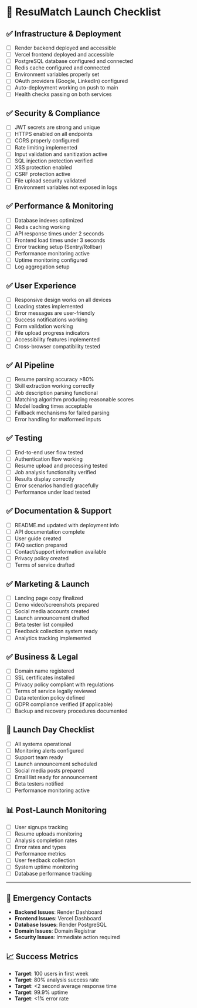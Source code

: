 # 🚀 ResuMatch Launch Checklist

## ✅ Infrastructure & Deployment
- [ ] Render backend deployed and accessible
- [ ] Vercel frontend deployed and accessible
- [ ] PostgreSQL database configured and connected
- [ ] Redis cache configured and connected
- [ ] Environment variables properly set
- [ ] OAuth providers (Google, LinkedIn) configured
- [ ] Auto-deployment working on push to main
- [ ] Health checks passing on both services

## ✅ Security & Compliance
- [ ] JWT secrets are strong and unique
- [ ] HTTPS enabled on all endpoints
- [ ] CORS properly configured
- [ ] Rate limiting implemented
- [ ] Input validation and sanitization active
- [ ] SQL injection protection verified
- [ ] XSS protection enabled
- [ ] CSRF protection active
- [ ] File upload security validated
- [ ] Environment variables not exposed in logs

## ✅ Performance & Monitoring
- [ ] Database indexes optimized
- [ ] Redis caching working
- [ ] API response times under 2 seconds
- [ ] Frontend load times under 3 seconds
- [ ] Error tracking setup (Sentry/Rollbar)
- [ ] Performance monitoring active
- [ ] Uptime monitoring configured
- [ ] Log aggregation setup

## ✅ User Experience
- [ ] Responsive design works on all devices
- [ ] Loading states implemented
- [ ] Error messages are user-friendly
- [ ] Success notifications working
- [ ] Form validation working
- [ ] File upload progress indicators
- [ ] Accessibility features implemented
- [ ] Cross-browser compatibility tested

## ✅ AI Pipeline
- [ ] Resume parsing accuracy >80%
- [ ] Skill extraction working correctly
- [ ] Job description parsing functional
- [ ] Matching algorithm producing reasonable scores
- [ ] Model loading times acceptable
- [ ] Fallback mechanisms for failed parsing
- [ ] Error handling for malformed inputs

## ✅ Testing
- [ ] End-to-end user flow tested
- [ ] Authentication flow working
- [ ] Resume upload and processing tested
- [ ] Job analysis functionality verified
- [ ] Results display correctly
- [ ] Error scenarios handled gracefully
- [ ] Performance under load tested

## ✅ Documentation & Support
- [ ] README.md updated with deployment info
- [ ] API documentation complete
- [ ] User guide created
- [ ] FAQ section prepared
- [ ] Contact/support information available
- [ ] Privacy policy created
- [ ] Terms of service drafted

## ✅ Marketing & Launch
- [ ] Landing page copy finalized
- [ ] Demo video/screenshots prepared
- [ ] Social media accounts created
- [ ] Launch announcement drafted
- [ ] Beta tester list compiled
- [ ] Feedback collection system ready
- [ ] Analytics tracking implemented

## ✅ Business & Legal
- [ ] Domain name registered
- [ ] SSL certificates installed
- [ ] Privacy policy compliant with regulations
- [ ] Terms of service legally reviewed
- [ ] Data retention policy defined
- [ ] GDPR compliance verified (if applicable)
- [ ] Backup and recovery procedures documented

## 🎯 Launch Day Checklist
- [ ] All systems operational
- [ ] Monitoring alerts configured
- [ ] Support team ready
- [ ] Launch announcement scheduled
- [ ] Social media posts prepared
- [ ] Email list ready for announcement
- [ ] Beta testers notified
- [ ] Performance monitoring active

## 📊 Post-Launch Monitoring
- [ ] User signups tracking
- [ ] Resume uploads monitoring
- [ ] Analysis completion rates
- [ ] Error rates and types
- [ ] Performance metrics
- [ ] User feedback collection
- [ ] System uptime monitoring
- [ ] Database performance tracking

---

## 🚨 Emergency Contacts
- **Backend Issues**: Render Dashboard
- **Frontend Issues**: Vercel Dashboard
- **Database Issues**: Render PostgreSQL
- **Domain Issues**: Domain Registrar
- **Security Issues**: Immediate action required

## 📈 Success Metrics
- **Target**: 100 users in first week
- **Target**: 80% analysis success rate
- **Target**: <2 second average response time
- **Target**: 99.9% uptime
- **Target**: <1% error rate 